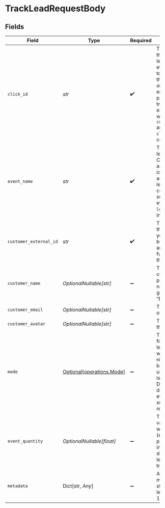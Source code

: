 # TrackLeadRequestBody


## Fields

| Field                                                                                                                                                                                                                                                                                        | Type                                                                                                                                                                                                                                                                                         | Required                                                                                                                                                                                                                                                                                     | Description                                                                                                                                                                                                                                                                                  | Example                                                                                                                                                                                                                                                                                      |
| -------------------------------------------------------------------------------------------------------------------------------------------------------------------------------------------------------------------------------------------------------------------------------------------- | -------------------------------------------------------------------------------------------------------------------------------------------------------------------------------------------------------------------------------------------------------------------------------------------- | -------------------------------------------------------------------------------------------------------------------------------------------------------------------------------------------------------------------------------------------------------------------------------------------- | -------------------------------------------------------------------------------------------------------------------------------------------------------------------------------------------------------------------------------------------------------------------------------------------- | -------------------------------------------------------------------------------------------------------------------------------------------------------------------------------------------------------------------------------------------------------------------------------------------- |
| `click_id`                                                                                                                                                                                                                                                                                   | *str*                                                                                                                                                                                                                                                                                        | :heavy_check_mark:                                                                                                                                                                                                                                                                           | The unique ID of the click that the lead conversion event is attributed to. You can read this value from `dub_id` cookie. If an empty string is provided, Dub will try to find an existing customer with the provided `customerExternalId` and use the `clickId` from the customer if found. |                                                                                                                                                                                                                                                                                              |
| `event_name`                                                                                                                                                                                                                                                                                 | *str*                                                                                                                                                                                                                                                                                        | :heavy_check_mark:                                                                                                                                                                                                                                                                           | The name of the lead event to track. Can also be used as a unique identifier to associate a given lead event for a customer for a subsequent sale event (via the `leadEventName` prop in `/track/sale`).                                                                                     | Sign up                                                                                                                                                                                                                                                                                      |
| `customer_external_id`                                                                                                                                                                                                                                                                       | *str*                                                                                                                                                                                                                                                                                        | :heavy_check_mark:                                                                                                                                                                                                                                                                           | The unique ID of the customer in your system. Will be used to identify and attribute all future events to this customer.                                                                                                                                                                     |                                                                                                                                                                                                                                                                                              |
| `customer_name`                                                                                                                                                                                                                                                                              | *OptionalNullable[str]*                                                                                                                                                                                                                                                                      | :heavy_minus_sign:                                                                                                                                                                                                                                                                           | The name of the customer. If not passed, a random name will be generated (e.g. “Big Red Caribou”).                                                                                                                                                                                           |                                                                                                                                                                                                                                                                                              |
| `customer_email`                                                                                                                                                                                                                                                                             | *OptionalNullable[str]*                                                                                                                                                                                                                                                                      | :heavy_minus_sign:                                                                                                                                                                                                                                                                           | The email address of the customer.                                                                                                                                                                                                                                                           |                                                                                                                                                                                                                                                                                              |
| `customer_avatar`                                                                                                                                                                                                                                                                            | *OptionalNullable[str]*                                                                                                                                                                                                                                                                      | :heavy_minus_sign:                                                                                                                                                                                                                                                                           | The avatar URL of the customer.                                                                                                                                                                                                                                                              |                                                                                                                                                                                                                                                                                              |
| `mode`                                                                                                                                                                                                                                                                                       | [Optional[operations.Mode]](../../models/operations/mode.md)                                                                                                                                                                                                                                 | :heavy_minus_sign:                                                                                                                                                                                                                                                                           | The mode to use for tracking the lead event. `async` will not block the request; `wait` will block the request until the lead event is fully recorded in Dub; `deferred` will defer the lead event creation to a subsequent request.                                                         |                                                                                                                                                                                                                                                                                              |
| `event_quantity`                                                                                                                                                                                                                                                                             | *OptionalNullable[float]*                                                                                                                                                                                                                                                                    | :heavy_minus_sign:                                                                                                                                                                                                                                                                           | The numerical value associated with this lead event (e.g., number of provisioned seats in a free trial). If defined as N, the lead event will be tracked N times.                                                                                                                            |                                                                                                                                                                                                                                                                                              |
| `metadata`                                                                                                                                                                                                                                                                                   | Dict[str, *Any*]                                                                                                                                                                                                                                                                             | :heavy_minus_sign:                                                                                                                                                                                                                                                                           | Additional metadata to be stored with the lead event. Max 10,000 characters.                                                                                                                                                                                                                 |                                                                                                                                                                                                                                                                                              |